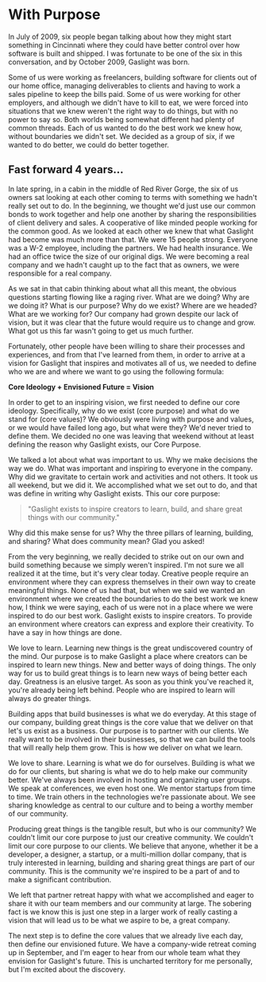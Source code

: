 # With Purpose

In July of 2009, six people began talking about how they might start something in Cincinnati where they could have better control over how software is built and shipped. I was fortunate to be one of the six in this conversation, and by October 2009, Gaslight was born.

Some of us were working as freelancers, building software for clients out of our home office, managing deliverables to clients and having to work a sales pipeline to keep the bills paid. Some of us were working for other employers, and although we didn't have to kill to eat, we were forced into situations that we knew weren't the right way to do things, but with no power to say so. Both worlds being somewhat different had plenty of common threads. Each of us wanted to do the best work we knew how, without boundaries we didn't set. We decided as a group of six, if we wanted to do better, we could do better together.

## Fast forward 4 years...

In late spring, in a cabin in the middle of Red River Gorge, the six of us owners sat looking at each other coming to terms with something we hadn't really set out to do. In the beginning, we thought we'd just use our common bonds to work together and help one another by sharing the responsibilities of client delivery and sales. A cooperative of like minded people working for the common good. As we looked at each other we knew that what Gaslight had become was much more than that. We were 15 people strong. Everyone was a W-2 employee, including the partners. We had health insurance. We had an office twice the size of our original digs. We were becoming a real company and we hadn't caught up to the fact that as owners, we were responsible for a real company.

As we sat in that cabin thinking about what all this meant, the obvious questions starting flowing like a raging river. What are we doing? Why are we doing it? What is our purpose? Why do we exist? Where are we headed? What are we working for? Our company had grown despite our lack of vision, but it was clear that the future would require us to change and grow. What got us this far wasn't going to get us much further.

Fortunately, other people have been willing to share their processes and experiences, and from that I've learned from them, in order to arrive at a vision for Gaslight that inspires and motivates all of us, we needed to define who we are and where we want to go using the following formula:

**Core Ideology + Envisioned Future = Vision**

In order to get to an inspiring vision, we first needed to define our core ideology. Specifically, why do we exist (core purpose) and what do we stand for (core values)? We obviously were living with purpose and values, or we would have failed long ago, but what were they? We'd never tried to define them. We decided no one was leaving that weekend without at least defining the reason why Gaslight exists, our Core Purpose.

We talked a lot about what was important to us. Why we make decisions the way we do. What was important and inspiring to everyone in the company. Why did we gravitate to certain work and activities and not others. It took us all weekend, but we did it. We accomplished what we set out to do, and that was define in writing why Gaslight exists. This our core purpose:

> "Gaslight exists to inspire creators to learn, build, and share great things with our community."

Why did this make sense for us? Why the three pillars of learning, building, and sharing? What does community mean?  Glad you asked!

From the very beginning, we really decided to strike out on our own and build something because we simply weren't inspired. I'm not sure we all realized it at the time, but it's very clear today. Creative people require an environment where they can express themselves in their own way to create meaningful things. None of us had that, but when we said we wanted an environment where we created the boundaries to do the best work we knew how, I think we were saying, each of us were not in a place where we were inspired to do our best work. Gaslight exists to inspire creators. To provide an environment where creators can express and explore their creativity. To have a say in how things are done.  

We love to learn. Learning new things is the great undiscovered country of the mind. Our purpose is to make Gaslight a place where creators can be inspired to learn new things. New and better ways of doing things. The only way for us to build great things is to learn new ways of being better each day. Greatness is an elusive target. As soon as you think you've reached it, you're already being left behind. People who are inspired to learn will always do greater things.

Building apps that build businesses is what we do everyday. At this stage of our company, building great things is the core value that we deliver on that let's us exist as a business. Our purpose is to partner with our clients. We really want to be involved in their businesses, so that we can build the tools that will really help them grow. This is how we deliver on what we learn.

We love to share. Learning is what we do for ourselves. Building is what we do for our clients, but sharing is what we do to help make our community better. We've always been involved in hosting and organizing user groups. We speak at conferences, we even host one. We mentor startups from time to time. We train others in the technologies we're passionate about. We see sharing knowledge as central to our culture and to being a worthy member of our community.

Producing great things is the tangible result, but who is our community? We couldn't limit our core purpose to just our creative community. We couldn't limit our core purpose to our clients. We believe that anyone, whether it be a developer, a designer, a startup, or a multi-million dollar company, that is truly interested in learning, building and sharing great things are part of our community. This is the community we're inspired to be a part of and to make a significant contribution.

We left that partner retreat happy with what we accomplished and eager to share it with our team members and our community at large. The sobering fact is we know this is just one step in a larger work of really casting a vision that will lead us to be what we aspire to be, a great company.

The next step is to define the core values that we already live each day, then define our envisioned future. We have a company-wide retreat coming up in September, and I'm eager to hear from our whole team what they envision for Gaslight's future. This is uncharted territory for me personally, but I'm excited about the discovery.




























